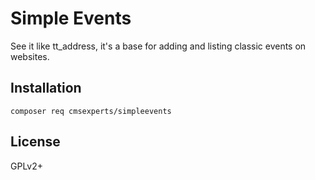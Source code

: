 # Simple Events

See it like tt_address, it's a base for adding and listing
classic events on websites.

## Installation

	composer req cmsexperts/simpleevents

## License

GPLv2+
